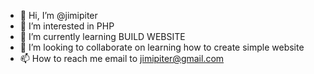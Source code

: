 - 👋 Hi, I’m @jimipiter
- 👀 I’m interested in PHP
- 🌱 I’m currently learning BUILD WEBSITE
- 💞️ I’m looking to collaborate on learning how to create simple website
- 📫 How to reach me email to jimipiter@gmail.com

<!---
jimipiter/jimipiter is a ✨ special ✨ repository because its `README.md` (this file) appears on your GitHub profile.
You can click the Preview link to take a look at your changes.
--->
